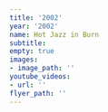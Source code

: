 ```yaml
---
title: '2002'
year: '2002'
name: Hot Jazz in Burn
subtitle: 
empty: true
images:
- image_path: ''
youtube_videos:
- url: ''
flyer_path: ''
---
```


